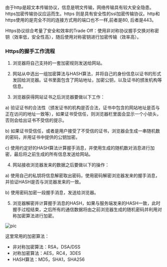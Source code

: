 由于http是超文本传输协议，信息是明文传输，网络传输具有较大安全隐患。https加密传输协议应运而生。https 则是具有安全性的ssl加密传输协议。http和https使用的是完全不同的连接方式用的端口也不一样,前者是80, 后者是443。  

Https协议综合考量了安全和效率的Trade Off：使用非对称协议握手交换对称密钥（效率低，安全性高），随后使用对称密钥进行加密传输（效率高）。
### Https的握手工作流程
1. 浏览器将自己支持的一套加密规则发送给网站。 

2. 网站从中选出一组加密算法与HASH算法，并将自己的身份信息以证书的形式发回给浏览器。证书里面包含了网站地址，加密公钥，以及证书的颁发机构等信息。 

3. 浏览器获得网站证书之后浏览器要做以下工作： 

a) 验证证书的合法性（颁发证书的机构是否合法，证书中包含的网站地址是否与正在访问的地址一致等），如果证书受信任，则浏览器栏里面会显示一个小锁头，否则会给出证书不受信的提示。 

b) 如果证书受信任，或者是用户接受了不受信的证书，浏览器会生成一串随机数的密码，并用证书中提供的公钥加密。 

c) 使用约定好的HASH算法计算握手消息，并使用生成的随机数对消息进行加密，最后将之前生成的所有信息发送给网站。 

4. 网站接收浏览器发来的数据之后要做以下的操作： 

a) 使用自己的私钥将信息解密取出密码，使用密码解密浏览器发来的握手消息，并验证HASH是否与浏览器发来的一致。 

b) 使用密码加密一段握手消息，发送给浏览器。 

5. 浏览器解密并计算握手消息的HASH，如果与服务端发来的HASH一致，此时握手过程结束，之后所有的通信数据将由之前浏览器生成的随机密码并利用对称加密算法进行加密。

![pic](http://ww1.sinaimg.cn/large/e069f60egy1g64rgjq04yj20dc0eijs8.jpg)

这里常用的加密算法：
- 非对称加密算法：RSA，DSA/DSS 
- 对称加密算法：AES，RC4，3DES 
- HASH算法：MD5，SHA1，SHA256
